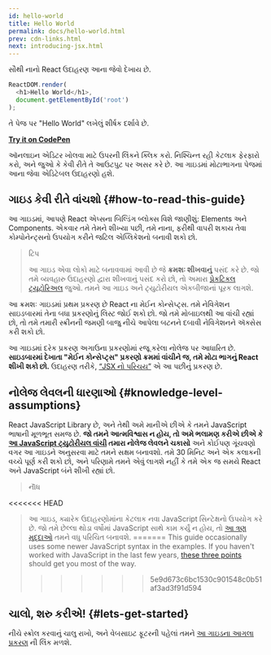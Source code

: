 ```yaml
---
id: hello-world
title: Hello World
permalink: docs/hello-world.html
prev: cdn-links.html
next: introducing-jsx.html
---
```


સૌથી નાનો React ઉદાહરણ આના જેવો દેખાય છે.

```js
ReactDOM.render(
  <h1>Hello World</h1>,
  document.getElementById('root')
);
```

તે પેજ પર "Hello World" લખેલું શીર્ષક દર્શાવે છે.

**[Try it on CodePen](https://codepen.io/gaearon/pen/rrpgNB?editors=1010)**

ઑનલાઇન એડિટર ખોલવા માટે ઉપરની લિંકને ક્લિક કરો. નિશ્ચિન્ત રહી કેટલાક ફેરફારો કરો, અને જુઓ કે કેવી રીતે તે આઉટપુટ પર અસર કરે છે. આ ગાઇડમાં મોટાભાગના પેજમાં આના જેવા એડિટેબલ ઉદાહરણો હશે.


## ગાઇડ કેવી રીતે વાંચશો {#how-to-read-this-guide}


આ ગાઇડમાં, આપણે React એપ્સના બિલ્ડિંગ બ્લોક્સ વિશે જાણીશું: Elements અને Components. એકવાર તમે તેમને શીખ્યા પછી, તમે નાના, ફરીથી વાપરી શકાય તેવા કોમ્પોનેન્ટ્સનો ઉપયોગ કરીને જટિલ એપ્લિકેશનો બનાવી શકો છો.

>ટિપ
>
>આ ગાઇડ એવા લોકો માટે બનાવવામાં આવી છે જે **ક્રમશઃ શીખવાનું** પસંદ કરે છે. જો તમે વ્યવહારુ ઉદાહરણો દ્વારા શીખવાનું પસંદ કરો છો, તો અમારા [પ્રેકટિકલ ટ્યૂટોરિઅલ](/tutorial/tutorial.html) જુઓ. તમને આ ગાઇડ અને ટ્યુટોરીયલ એકબીજાનાં પૂરક લાગશે.


આ ક્રમશઃ ગાઇડમાં પ્રથમ પ્રકરણ છે React ના મેઈન કોન્સેપ્ટ્સ. તમે નેવિગેશન સાઇડબારમાં તેના બધા પ્રકરણોનું લિસ્ટ જોઈ શકો છો. જો તમે મોબાઇલથી આ વાંચી રહ્યાં છો, તો તમે તમારી સ્ક્રીનની જમણી બાજુ નીચે આપેલા બટનને દબાવી નેવિગેશનને ઍક્સેસ કરી શકો છો.


આ ગાઇડમાં દરેક પ્રકરણ અગાઉના પ્રકરણોમાં રજૂ કરેલા નોલેજ પર આધારિત છે. **સાઇડબારમાં દેખાતા "મેઈન કોન્સેપ્ટ્સ" પ્રકરણો ક્રમમાં વાંચીને જ, તમે મોટા ભાગનું React શીખી શકો છો.** ઉદાહરણ તરીકે, [“JSX નો પરિચય”](/docs/introducing-jsx.html) એ આ પછીનું પ્રકરણ છે.

## નોલેજ લેવલની ધારણાઓ {#knowledge-level-assumptions}

React JavaScript Library છે, અને તેથી અમે માનીએ છીએ કે તમને JavaScript ભાષાની મૂળભૂત સમજ છે. **જો તમને આત્મવિશ્વાસ ન હોય, તો અમે ભલામણ કરીએ છીએ કે [આ JavaScript ટ્યુટોરીયલ વાંચી](https://developer.mozilla.org/en-US/docs/Web/JavaScript/A_re-introduction_to_JavaScript) તમારા નોલેજ લેવલને ચકાસો** અને કોઈપણ ગૂંચવણો વગર આ ગાઇડને અનુસરવા માટે તમને સક્ષમ બનાવશો. તમે 30 મિનિટ અને એક કલાકની વચ્ચે પૂર્ણ કરી શકો છો, અને પરિણામે તમને એવું લાગશે નહીં કે તમે એક જ સમયે React અને JavaScript બંને શીખી રહ્યાં છો.

>નૉૅધ
>
<<<<<<< HEAD
>આ ગાઇડ, ક્યારેક ઉદાહરણોમાંના કેટલાક નવા JavaScript સિન્ટેક્ષનો ઉપયોગ કરે છે. જો તમે છેલ્લા થોડા વર્ષોમાં JavaScript સાથે કામ કર્યું ન હોય, તો [આ ત્રણ મુદ્દાઓ](https://gist.github.com/gaearon/683e676101005de0add59e8bb345340c) તમને વધુ પરિચિત બનાવશે.
=======
>This guide occasionally uses some newer JavaScript syntax in the examples. If you haven't worked with JavaScript in the last few years, [these three points](https://gist.github.com/gaearon/683e676101005de0add59e8bb345340c) should get you most of the way.
>>>>>>> 5e9d673c6bc1530c901548c0b51af3ad3f91d594


## ચાલો, શરુ કરીએ! {#lets-get-started}

નીચે સ્ક્રોલ કરવાનું ચાલુ રાખો, અને વેબસાઇટ ફૂટરની પહેલાં તમને [આ ગાઇડના આગલા પ્રકરણ](/docs/introducing-jsx.html) ની લિંક મળશે.


